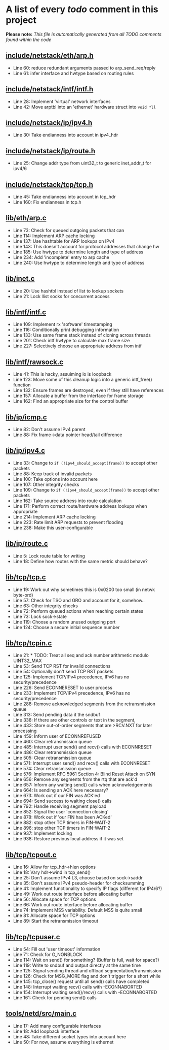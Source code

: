 # A list of every _todo_ comment in this project
**Please note:** _This file is automatically generated from all TODO comments found within the code_
## [include/netstack/eth/arp.h](include/netstack/eth/arp.h)
  - Line 60: reduce redundant arguments passed to arp_send_req/reply
  - Line 61: infer interface and hwtype based on routing rules

## [include/netstack/intf/intf.h](include/netstack/intf/intf.h)
  - Line 28: Implement 'virtual' network interfaces
  - Line 42: Move arptbl into an 'ethernet' hardware struct into `void *ll`

## [include/netstack/ip/ipv4.h](include/netstack/ip/ipv4.h)
  - Line 30: Take endianness into account in ipv4_hdr

## [include/netstack/ip/route.h](include/netstack/ip/route.h)
  - Line 25: Change addr type from uint32_t to generic inet_addr_t for ipv4/6

## [include/netstack/tcp/tcp.h](include/netstack/tcp/tcp.h)
  - Line 45: Take endianness into account in tcp_hdr
  - Line 160: Fix endianness in tcp.h

## [lib/eth/arp.c](lib/eth/arp.c)
  - Line 73: Check for queued outgoing packets that can
  - Line 114: Implement ARP cache locking
  - Line 137: Use hashtable for ARP lookups on IPv4
  - Line 143: This doesn't account for protocol addresses that change hw
  - Line 185: Use hwtype to determine length and type of address
  - Line 234: Add 'incomplete' entry to arp cache
  - Line 240: Use hwtype to determine length and type of address

## [lib/inet.c](lib/inet.c)
  - Line 20: Use hashtbl instead of list to lookup sockets
  - Line 21: Lock llist socks for concurrent access

## [lib/intf/intf.c](lib/intf/intf.c)
  - Line 109: Implement rx 'software' timestamping
  - Line 116: Conditionally print debugging information
  - Line 133: Use same frame stack instead of cloning across threads
  - Line 201: Check intf hwtype to calculate max frame size
  - Line 227: Selectively choose an appropriate address from intf

## [lib/intf/rawsock.c](lib/intf/rawsock.c)
  - Line 41: This is hacky, assuiming lo is loopback
  - Line 123: Move some of this cleanup logic into a generic intf_free() function
  - Line 132: Ensure frames are destroyed, even if they still have references
  - Line 157: Allocate a buffer from the interface for frame storage
  - Line 162: Find an appropriate size for the control buffer

## [lib/ip/icmp.c](lib/ip/icmp.c)
  - Line 82: Don't assume IPv4 parent
  - Line 88: Fix frame->data pointer head/tail difference

## [lib/ip/ipv4.c](lib/ip/ipv4.c)
  - Line 33: Change to `if (!ipv4_should_accept(frame))` to accept other packets
  - Line 88: Keep track of invalid packets
  - Line 100: Take options into account here
  - Line 107: Other integrity checks
  - Line 109: Change to `if (!ipv4_should_accept(frame))` to accept other packets
  - Line 162: Take source address into route calculation
  - Line 171: Perform correct route/hardware address lookups when appropriate
  - Line 214: Implement ARP cache locking
  - Line 223: Rate limit ARP requests to prevent flooding
  - Line 238: Make this user-configurable

## [lib/ip/route.c](lib/ip/route.c)
  - Line 5: Lock route table for writing
  - Line 18: Define how routes with the same metric should behave?

## [lib/tcp/tcp.c](lib/tcp/tcp.c)
  - Line 19: Work out why sometimes this is 0x0200 too small (in netwk byte-ord)
  - Line 57: Check for TSO and GRO and account for it, somehow..
  - Line 63: Other integrity checks
  - Line 72: Perform queued actions when reaching certain states
  - Line 73: Lock sock->state
  - Line 119: Choose a random unused outgoing port
  - Line 124: Choose a secure initial sequence number

## [lib/tcp/tcpin.c](lib/tcp/tcpin.c)
  - Line 21: * TODO: Treat all seq and ack number arithmetic modulo UINT32_MAX
  - Line 53: Send TCP RST for invalid connections
  - Line 54: Optionally don't send TCP RST packets
  - Line 125: Implement TCP/IPv4 precedence, IPv6 has no security/precedence
  - Line 226: Send ECONNERESET to user process
  - Line 233: Implement TCP/IPv4 precedence, IPv6 has no security/precedence
  - Line 288: Remove acknowledged segments from the retransmission queue
  - Line 313: Send pending data it the sndbuf
  - Line 338: If there are other controls or text in the segment,
  - Line 433: Store out-of-order segments that are >RCV.NXT for later processing
  - Line 459: Inform user of ECONNREFUSED
  - Line 460: Clear retransmission queue
  - Line 485: Interrupt user send() and recv() calls with ECONNRESET
  - Line 486: Clear retransmission queue
  - Line 505: Clear retransmission queue
  - Line 571: Interrupt user send() and recv() calls with ECONNRESET
  - Line 574: Clear retransmission queue
  - Line 576: Implement RFC 5961 Section 4: Blind Reset Attack on SYN
  - Line 656: Remove any segments from the rtq that are ack'd
  - Line 657: Inform any waiting send() calls when acknowledgements
  - Line 664: Is sending an ACK here necessary?
  - Line 673: Work out if our FIN was ACK'ed
  - Line 694: Send success to waiting close() calls
  - Line 792: Handle receiving segment payload
  - Line 852: Signal the user 'connection closing'
  - Line 878: Work out if 'our FIN has been ACKed'
  - Line 882: stop other TCP timers in FIN-WAIT-2
  - Line 896: stop other TCP timers in FIN-WAIT-2
  - Line 937: Implement locking
  - Line 938: Restore previous local address if it was set

## [lib/tcp/tcpout.c](lib/tcp/tcpout.c)
  - Line 16: Allow for tcp_hdr->hlen options
  - Line 18: Vary hdr->wind in tcp_send()
  - Line 25: Don't assume IPv4 L3, choose based on sock->saddr
  - Line 35: Don't assume IPv4 pseudo-header for checksumming
  - Line 41: Implement functionality to specify IP flags (different for IP4/6?)
  - Line 49: Work out route interface before allocating buffer
  - Line 56: Allocate space for TCP options
  - Line 66: Work out route interface before allocating buffer
  - Line 74: Implement MSS variability. Default MSS is quite small
  - Line 81: Allocate space for TCP options
  - Line 89: Start the retransmission timeout

## [lib/tcp/tcpuser.c](lib/tcp/tcpuser.c)
  - Line 54: Fill out 'user timeout' information
  - Line 71: Check for O_NONBLOCK
  - Line 114: Wait on send() for something? (Buffer is full, wait for space?)
  - Line 119: Write to sndbuf and output directly at the same time
  - Line 125: Signal sending thread and offload segmentation/transmission
  - Line 126: Check for MSG_MORE flag and don't trigger for a short while
  - Line 145: tcp_close() request until all send() calls have completed
  - Line 148: Interrupt waiting recv() calls with -ECONNABORTED
  - Line 154: Interrupt waiting send()/recv() calls with -ECONNABORTED
  - Line 161: Check for pending send() calls

## [tools/netd/src/main.c](tools/netd/src/main.c)
  - Line 17: Add many configurable interfaces
  - Line 18: Add loopback interface
  - Line 48: Take different socket types into account here
  - Line 50: For now, assume everything is ethernet
